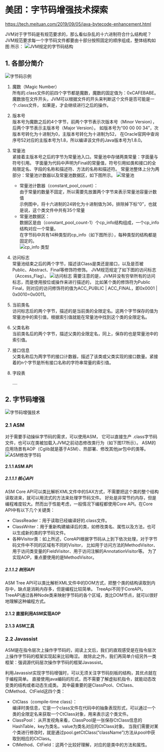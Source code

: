 # 美团：字节码增强技术探索  
  https://tech.meituan.com/2019/09/05/java-bytecode-enhancement.html

JVM对于字节码是有规范要求的，那么看似杂乱的十六进制符合什么结构呢？  
JVM规范要求每一个字节码文件都要由十部分按照固定的顺序组成，整体结构如图 所示：
![JVM规定的字节码结构](./pic/bytecode_structure.png)

## 1. 各部分简介

![字节码示例](./pic/class_bytecode_head_example.png)

1. 魔数（Magic Number）  
    所有的.class文件的前四个字节都是魔数，魔数的固定值为：0xCAFEBABE。
    魔数放在文件开头，JVM可以根据文件的开头来判断这个文件是否可能是一个.class文件，
    如果是，才会继续进行之后的操作。
2. 版本号  
    版本号为魔数之后的4个字节，前两个字节表示次版本号（Minor Version），后两个字节表示主版本号（Major Version）。
    如版本号为“00 00 00 34”，次版本号转化为十进制为0，主版本号转化为十进制为52，
    在Oracle官网中查询序号52对应的主版本号为1.8，所以编译该文件的Java版本号为1.8.0。
3. 常量池  
    紧接着主版本号之后的字节为常量池入口。常量池中存储两类常量：字面量与符号引用。
    字面量为代码中声明为Final的常量值，符号引用如类和接口的全局限定名、字段的名称和描述符、方法的名称和描述符。
    常量池整体上分为两部分：常量池计数器以及常量池数据区，如下图所示。
![常量池](./pic/constant_pool.png)
    - 常量池计数器（constant_pool_count）：  
        由于常量的数量不固定，所以需要先放置两个字节来表示常量池容量计数值  
        示例图中，将十六进制的24转化为十进制值为36，排除掉下标“0”，也就是说，这个类文件中共有35个常量
    - 常量池数据区：  
        数据区是由（constant_pool_count-1）个cp_info结构组成，一个cp_info结构对应一个常量。  
        在字节码中共有14种类型的cp_info（如下图所示），每种类型的结构都是固定的。  
        ![cp_info 类型](./pic/cp_info_types.png)
4. 访问标志  
   常量池结束之后的两个字节，描述该Class是类还是接口，以及是否被Public、Abstract、Final等修饰符修饰。
   JVM规范规定了如下图的访问标志（Access_Flag）。
   ![访问标志](./pic/access_flag_types.png)
   需要注意的是，JVM并没有穷举所有的访问标志，而是使用按位或操作来进行描述的，
   比如某个类的修饰符为Public Final，则对应的访问修饰符的值为ACC_PUBLIC | ACC_FINAL，即0x0001 | 0x0010=0x0011。
5. 当前类名  
访问标志后的两个字节，描述的是当前类的全限定名。这两个字节保存的值为常量池中的索引值，根据索引值就能在常量池中找到这个类的全限定名。

6. 父类名称  
当前类名后的两个字节，描述父类的全限定名，同上，保存的也是常量池中的索引值。

7. 接口信息  
父类名称后为两字节的接口计数器，描述了该类或父类实现的接口数量。紧接着的n个字节是所有接口名称的字符串常量的索引值。

8. 字段表  
   
   ....
   
   

## 2. 字节码增强
![字节码增强技术](./pic/byte_code_enhance_tech.png)

### 2.1 ASM
对于需要手动操纵字节码的需求，可以使用ASM，
它可以直接生产 .class字节码文件，也可以在类被加载入JVM之前动态修改类行为（如下图17所示）。
ASM的应用场景有AOP（Cglib就是基于ASM）、热部署、修改其他jar包中的类等。
![ASM修改字节码](./pic/ASM_flow.png)

#### 2.1.1 ASM API
##### 2.1.1.1 核心API
ASM Core API可以类比解析XML文件中的SAX方式，不需要把这个类的整个结构读取进来，就可以用流式的方法来处理字节码文件。
好处是非常节约内存，但是编程难度较大。然而出于性能考虑，一般情况下编程都使用Core API。在Core API中有以下几个关键类：

- ClassReader：用于读取已经编译好的.class文件。
- ClassWriter：用于重新构建编译后的类，如修改类名、属性以及方法，也可以生成新的类的字节码文件。
- 各种Visitor类：如上所述，CoreAPI根据字节码从上到下依次处理，对于字节码文件中不同的区域有不同的Visitor，
  比如用于访问方法的MethodVisitor、用于访问类变量的FieldVisitor、用于访问注解的AnnotationVisitor等。
  为了实现AOP，重点要使用的是MethodVisitor。

##### 2.1.1.2 树形API
ASM Tree API可以类比解析XML文件中的DOM方式，把整个类的结构读取到内存中，缺点是消耗内存多，但是编程比较简单。
TreeApi不同于CoreAPI，TreeAPI通过各种Node类来映射字节码的各个区域，类比DOM节点，就可以很好地理解这种编程方式。

#### 2.1.2 直接利用ASM实现AOP

#### 2.1.3 ASM工具

### 2.2 Javassist
ASM是在指令层次上操作字节码的，阅读上文后，我们的直观感受是在指令层次上操作字节码的框架实现起来比较晦涩。
故除此之外，我们再简单介绍另外一类框架：强调源代码层次操作字节码的框架Javassist。

利用Javassist实现字节码增强时，可以无须关注字节码刻板的结构，其优点就在于编程简单。
直接使用java编码的形式，而不需要了解虚拟机指令，就能动态改变类的结构或者动态生成类。
其中最重要的是ClassPool、CtClass、CtMethod、CtField这四个类：

- CtClass（compile-time class）：  
    编译时类信息，它是一个class文件在代码中的抽象表现形式，可以通过一个类的全限定名来获取一个CtClass对象，用来表示这个类文件。
- ClassPool：
    从开发视角来看，ClassPool是一张保存CtClass信息的HashTable，key为类名，value为类名对应的CtClass对象。
    当我们需要对某个类进行修改时，就是通过pool.getCtClass(“className”)方法从pool中获取到相应的CtClass。
- CtMethod、CtField：这两个比较好理解，对应的是类中的方法和属性。



